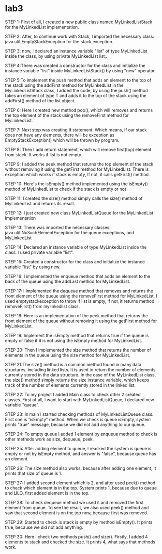 # lab3
STEP 1: First of all, I created a new public class named MyLinkedListStack for the MyLinkedList implementation. 

STEP 2: After, to continue work with Stack, I imported the necessary class: java.util.EmptyStackException for the stack exception.

STEP 3: now, I declared an instance variable "list" of type MyLinkedList inside the class, by using private MyLinkedList<T> list;.

STEP 4:There was created a constructor for the class and initialize the instance variable "list" inside MyLinkedListStack() by using "new" operator.
  
STEP 5:To implement the push method that adds an element to the top of the stack using the addFirst method for MyLinkedList in the MyLinkedListStack class, I added the code, by using the push() method takes an element of type T and adds it to the top of the stack using the addFirst() method of the list object.

STEP 6: Here I created new method pop(), which will removes and returns the top element of the stack using the removeFirst method for MyLinkedList.
  
STEP 7: Next step was creating if statement. Which means, if our stack does not have any elements, there will be exception as EmptyStackException() which will be thrown by program.

STEP 8: Then I add return statement, which will remove first(top) element from stack. It works if list is not empty.

STEP 9: I added the peek method that returns the top element of the stack without removing it using the getFirst method for MyLinkedList.
There is exception which works if stack is empty, If not, it calls getFirst() method.

STEP 10:  Here's the isEmpty() method implemented using the isEmpty() method of MyLinkedList to check if the stack is empty or not

STEP 11: I created the size() method simply calls the size() method of MyLinkedList and returns its result.

STEP 12: I just created new class MyLinkedListQueue<T> for the MyLinkedList implementation

STEP 13: There was imported the necessary classes: java.util.NoSuchElementException for the queue exceptions, and MyLinkedList

STEP 14: Declared an instance variable of type MyLinkedList inside the class. I used private variable "list".
  
STEP 15: Created a constructor for the class and initialize the instance variable "list" by using new.
  
STEP 16: I implemented the enqueue method that adds an element to the back of the queue using the addLast method for MyLinkedList.
  
STEP 17: I implemented the dequeue method that removes and returns the front element of the queue using the removeFirst method for MyLinkedList. I used emptystackexception to throw if list is empty, if not, it returns method removeFirst() from mylinkedlist class.  
  
STEP 18: Here is an implementation of the peek method that returns the front element of the queue without removing it using the getFirst method for MyLinkedList.  

STEP 19: Implement the isEmpty method that returns true if the queue is empty or false if it is not using the isEmpty method for MyLinkedList.
  
STEP 20: Then I implemented the size method that returns the number of elements in the queue using the size method for MyLinkedList.
  
STEP 21:The size() method is a common method found in many data structures, including linked lists. It is used to return the number of elements currently stored in the data structure.
In the case of the MyLinkedList class, the size() method simply returns the size instance variable, which keeps track of the number of elements currently stored in the linked list.

STEP 22: To my project I added Main class to check other 2 created classes. First of all, I want to start with MyLinkedListQueue, I declared new variable "queue".

STEP 23: In main I started checking methods of MyLinkedListQueue class. First one is "isEmpty" method. When we check is queue isEmpty, system prints "true" message, because we did not add anything to our queue.
  
STEP 24: To empty queue I added 1 element by enqueue method to check is other methods work as size, dequeue, peek.
  
STEP 25: After adding element to queue, I reasked the system is queue is empty or not by isEmpty method, and answer is "false", because queue has an element.
  
STEP 26: The size method also works, because after adding one element, it prints that size of queue is 1.
  
STEP 27: I added second element which is 2, and after used peek() method to check which element is in the top. System prints 1, because due to queue and LILO, first added element is in the top.
  
STEP 28: To check dequeue method we used it and removed the first element from queue. To see the result, we also used peek() method and saw that second element is on the top now, because first was removed.

STEP 29: Started to check is stack is empty by method isEmpty(). It prints true, because we did not add anything.
  
STEP 30: Here I check two methods push() and size(). Firstly, I added 4 elements to stack and checked the size. It prints 4, what says that methods work.
